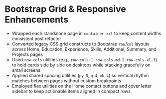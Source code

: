 ﻿# Bootstrap Grid & Responsive Enhancements

- Wrapped each standalone page in `container-xxl` to keep content widths consistent post refactor
- Converted legacy CSS grid constructs to Bootstrap `row`/`col` layouts across Home, Education, Experience, Skills, Additional, Summary, and Projects pages
- Used `row-cols` utilities (e.g., `row-cols-1 row-cols-md-2 row-cols-xl-3`) to hold cards side by side on desktops while stacking gracefully on small screens
- Applied shared spacing utilities (`py-5`, `g-4`, `mb-4`) so vertical rhythm matches between pages without custom breakpoints
- Employed flex utilities on the Home contact buttons and cover letter sidebar to keep actionable items aligned in compact rows
